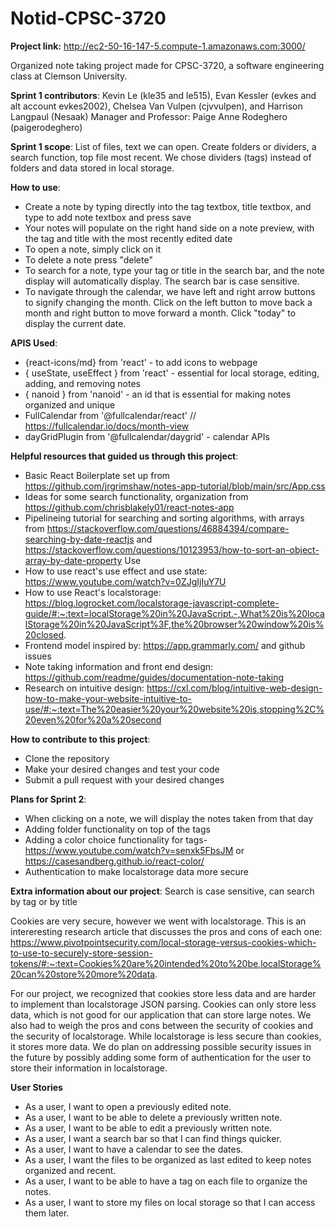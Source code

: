 # Notid-CPSC-3720

**Project link:**
http://ec2-50-16-147-5.compute-1.amazonaws.com:3000/

Organized note taking project made for CPSC-3720, a software engineering class at Clemson University.

**Sprint 1 contributors**:
Kevin Le (kle35 and le515), Evan Kessler (evkes and alt account evkes2002), Chelsea Van Vulpen (cjvvulpen), and Harrison Langpaul​ (Nesaak)
Manager and Professor:
Paige Anne Rodeghero (paigerodeghero)

**Sprint 1 scope**:
List of files, text we can open. Create folders or dividers, a search function, top file most recent. We chose dividers (tags) instead of folders and data stored in local storage.


**How to use**:
- Create a note by typing directly into the tag textbox, title textbox, and type to add note textbox and press save
- Your notes will populate on the right hand side on a note preview, with the tag and title with the most recently edited date
- To open a note, simply click on it
- To delete a note press "delete"
- To search for a note, type your tag or title in the search bar, and the note display will automatically display. The search bar is case sensitive.
- To navigate through the calendar, we have left and right arrow buttons to signify changing the month. Click on the left button to move back a month and right button to move forward a month. Click "today" to display the current date.

**APIS Used**:
- {react-icons/md} from 'react' - to add icons to webpage
- { useState, useEffect } from 'react' - essential for local storage, editing, adding, and removing notes
- { nanoid } from 'nanoid' - an id that is essential for making notes organized and unique
- FullCalendar from '@fullcalendar/react' // https://fullcalendar.io/docs/month-view
- dayGridPlugin from '@fullcalendar/daygrid' - calendar APIs

**Helpful resources that guided us through this project**:
- Basic React Boilerplate set up from https://github.com/jrgrimshaw/notes-app-tutorial/blob/main/src/App.css
- Ideas for some search functionality, organization from https://github.com/chrisblakely01/react-notes-app
- Pipelineing tutorial for searching and sorting algorithms, with arrays from https://stackoverflow.com/questions/46884394/compare-searching-by-date-reactjs and https://stackoverflow.com/questions/10123953/how-to-sort-an-object-array-by-date-property
Use
- How to use react's use effect and use state: https://www.youtube.com/watch?v=0ZJgIjIuY7U
- How to use React's localstorage: https://blog.logrocket.com/localstorage-javascript-complete-guide/#:~:text=localStorage%20in%20JavaScript.-,What%20is%20localStorage%20in%20JavaScript%3F,the%20browser%20window%20is%20closed.
- Frontend model inspired by: https://app.grammarly.com/ and github issues
- Note taking information and front end design: https://github.com/readme/guides/documentation-note-taking
- Research on intuitive design: https://cxl.com/blog/intuitive-web-design-how-to-make-your-website-intuitive-to-use/#:~:text=The%20easier%20your%20website%20is,stopping%2C%20even%20for%20a%20second

**How to contribute to this project**:
- Clone the repository
- Make your desired changes and test your code
- Submit a pull request with your desired changes

**Plans for Sprint 2**:
- When clicking on a note, we will display the notes taken from that day
- Adding folder functionality on top of the tags
- Adding a color choice functionality for tags- https://www.youtube.com/watch?v=senxk5FbsJM or https://casesandberg.github.io/react-color/
- Authentication to make localstorage data more secure

**Extra information about our project**:
Search is case sensitive, can search by tag or by title

Cookies are very secure, however we went with localstorage. This is an intereresting research article that discusses the pros and cons of each one: https://www.pivotpointsecurity.com/local-storage-versus-cookies-which-to-use-to-securely-store-session-tokens/#:~:text=Cookies%20are%20intended%20to%20be,localStorage%20can%20store%20more%20data.

For our project, we recognized that cookies store less data and are harder to implement than localstorage JSON parsing. Cookies can only store less data, which is not good for our application that can store large notes. We also had to weigh the pros and cons between the security of cookies and the security of localstorage. While localstorage is less secure than cookies, it stores more data. We do plan on addressing possible security issues in the future by possibly adding some form of authentication for the user to store their information in localstorage.

**User Stories**
- As a user, I want to open a previously edited note.
- As a user, I want to be able to delete a previously written note.
- As a user, I want to be able to edit a previously written note.
- As a user, I want a search bar so that I can find things quicker.
- As a user, I want to have a calendar to see the dates.
- As a user, I want the files to be organized as last edited to keep notes organized and recent.
- As a user, I want to be able to have a tag on each file to organize the notes.
- As a user, I want to store my files on local storage so that I can access them later.
